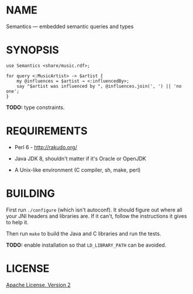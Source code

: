 # NAME

Semantics — embedded semantic queries and types


# SYNOPSIS

```perl6
use Semantics <share/music.rdf>;

for query <:MusicArtist> -> $artist {
    my @influences = $artist → <:influencedBy>;
    say "$artist was influenced by ", @influences.join(', ') || 'no one';
}
```

**TODO:** type constraints.


# REQUIREMENTS

* Perl 6 - <http://rakudo.org/>

* Java JDK 8, shouldn't matter if it's Oracle or OpenJDK

* A Unix-like environment (C compiler, sh, make, perl)


# BUILDING

First run `./configure` (which isn't autoconf). It should figure out where all
your JNI headers and libraries are. If it can't, follow the instructions it
gives to help it.

Then run `make` to build the Java and C libraries and run the tests.

**TODO:** enable installation so that `LD_LIBRARY_PATH` can be avoided.


# LICENSE

[Apache License, Version 2](LICENSE)
